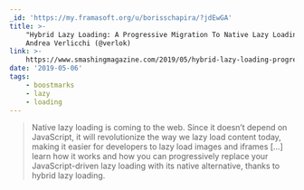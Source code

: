 ```yaml
---
_id: 'https://my.framasoft.org/u/borisschapira/?jdEwGA'
title: >-
    "Hybrid Lazy Loading: A Progressive Migration To Native Lazy Loading",
    Andrea Verlicchi (@verlok)
link: >-
    https://www.smashingmagazine.com/2019/05/hybrid-lazy-loading-progressive-migration-native/
date: '2019-05-06'
tags:
    - boostmarks
    - lazy
    - loading
---
```


<div class="markdown"><blockquote>
<p>Native lazy loading is coming to the web. Since it doesn’t depend on JavaScript, it will revolutionize the way we lazy load content today, making it easier for developers to lazy load images and iframes […] learn how it works and how you can progressively replace your JavaScript-driven lazy loading with its native alternative, thanks to hybrid lazy loading.
</p>
</blockquote></div>
